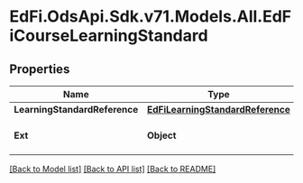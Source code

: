 # EdFi.OdsApi.Sdk.v71.Models.All.EdFiCourseLearningStandard

## Properties

Name | Type | Description | Notes
------------ | ------------- | ------------- | -------------
**LearningStandardReference** | [**EdFiLearningStandardReference**](EdFiLearningStandardReference.md) |  | 
**Ext** | **Object** | Extensions to the CourseLearningStandard entity. | [optional] 

[[Back to Model list]](../../README.md#documentation-for-models) [[Back to API list]](../../README.md#documentation-for-api-endpoints) [[Back to README]](../../README.md)

